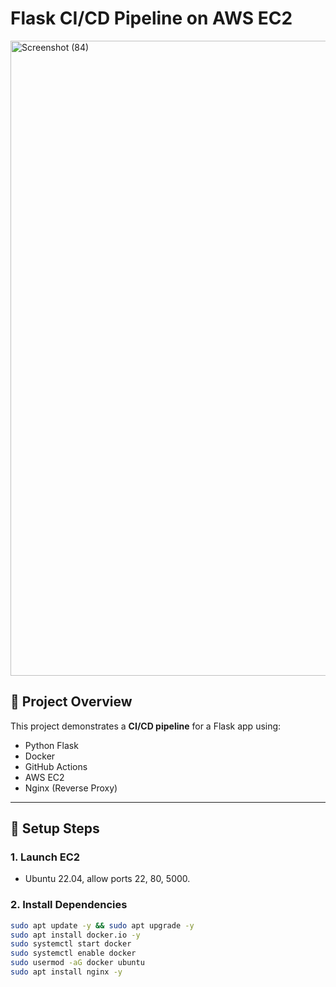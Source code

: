# Flask CI/CD Pipeline on AWS EC2




<img width="1920" height="1016" alt="Screenshot (84)" src="https://github.com/user-attachments/assets/a9b6f316-d0af-428b-9b9e-825f7b25966a" />

## 🚀 Project Overview
This project demonstrates a **CI/CD pipeline** for a Flask app using:
- Python Flask
- Docker
- GitHub Actions
- AWS EC2
- Nginx (Reverse Proxy)

---

## 🔹 Setup Steps

### 1. Launch EC2
- Ubuntu 22.04, allow ports 22, 80, 5000.

### 2. Install Dependencies
```bash
sudo apt update -y && sudo apt upgrade -y
sudo apt install docker.io -y
sudo systemctl start docker
sudo systemctl enable docker
sudo usermod -aG docker ubuntu
sudo apt install nginx -y
